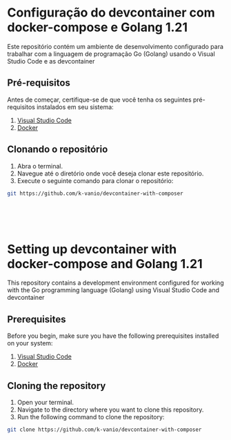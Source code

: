# Configuração do devcontainer com docker-compose e Golang 1.21

Este repositório contém um ambiente de desenvolvimento configurado para trabalhar com a linguagem de programação Go (Golang) usando o Visual Studio Code e as devcontainer

## Pré-requisitos

Antes de começar, certifique-se de que você tenha os seguintes pré-requisitos instalados em seu sistema:

1. [Visual Studio Code](https://code.visualstudio.com/)
2. [Docker](https://www.docker.com/)

## Clonando o repositório

1. Abra o terminal.
2. Navegue até o diretório onde você deseja clonar este repositório.
3. Execute o seguinte comando para clonar o repositório:

```bash
git https://github.com/k-vanio/devcontainer-with-composer
```


<br><br><br>             

# Setting up devcontainer with docker-compose and Golang 1.21

This repository contains a development environment configured for working with the Go programming language (Golang) using Visual Studio Code and devcontainer

## Prerequisites

Before you begin, make sure you have the following prerequisites installed on your system:

1. [Visual Studio Code](https://code.visualstudio.com/)
2. [Docker](https://www.docker.com/)

## Cloning the repository

1. Open your terminal.
2. Navigate to the directory where you want to clone this repository.
3. Run the following command to clone the repository:

```bash
git clone https://github.com/k-vanio/devcontainer-with-composer
